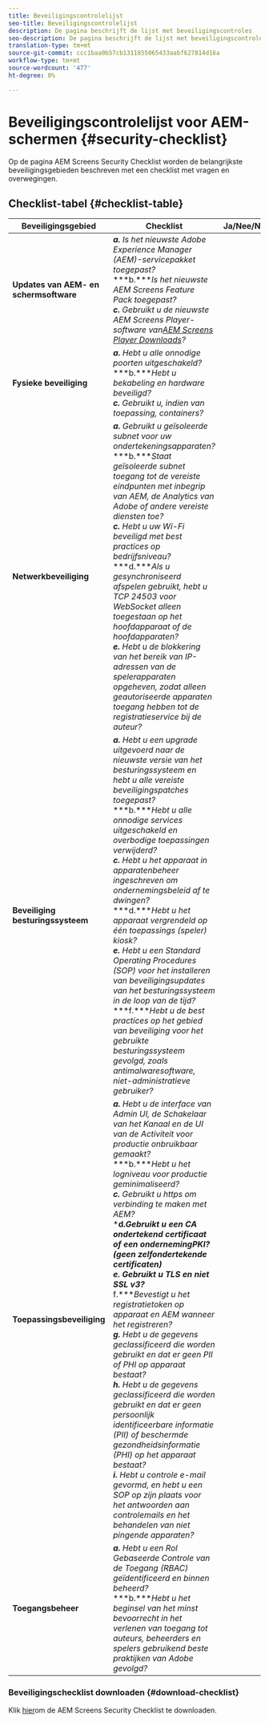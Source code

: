 ```yaml
---
title: Beveiligingscontrolelijst
seo-title: Beveiligingscontrolelijst
description: De pagina beschrijft de lijst met beveiligingscontroles
seo-description: De pagina beschrijft de lijst met beveiligingscontroles
translation-type: tm+mt
source-git-commit: ccc1baa0b57cb1311855065433aabf627814d16a
workflow-type: tm+mt
source-wordcount: '477'
ht-degree: 0%

---
```



# Beveiligingscontrolelijst voor AEM-schermen  {#security-checklist}

Op de pagina AEM Screens Security Checklist worden de belangrijkste beveiligingsgebieden beschreven met een checklist met vragen en overwegingen.

## Checklist-tabel {#checklist-table}

| **Beveiligingsgebied** | **Checklist** | **Ja/Nee/NA** |
|---|---|---|
| **Updates van AEM- en schermsoftware** | ***a.*** *Is het nieuwste Adobe Experience Manager (AEM)-servicepakket toegepast?* <br>***b.****Is het nieuwste AEM Screens Feature Pack toegepast?*<br>***c.*** *Gebruikt u de nieuwste AEM Screens Player-software van[AEM Screens Player Downloads](https://download.macromedia.com/screens/)?* |
| **Fysieke beveiliging** | ***a.*** *Hebt u alle onnodige poorten uitgeschakeld?* <br>***b.****Hebt u bekabeling en hardware beveiligd?*<br>***c.*** *Gebruikt u, indien van toepassing, containers?* |
| **Netwerkbeveiliging** | ***a.*** *Gebruikt u geïsoleerde subnet voor uw ondertekeningsapparaten?* <br>***b.****Staat geïsoleerde subnet toegang tot de vereiste eindpunten met inbegrip van AEM, de Analytics van Adobe of andere vereiste diensten toe?*<br>***c.*** *Hebt u uw Wi-Fi beveiligd met best practices op bedrijfsniveau?* <br>***d.****Als u gesynchroniseerd afspelen gebruikt, hebt u TCP 24503 voor WebSocket alleen toegestaan op het hoofdapparaat of de hoofdapparaten?*<br>***e.*** *Hebt u de blokkering van het bereik van IP-adressen van de spelerapparaten opgeheven, zodat alleen geautoriseerde apparaten toegang hebben tot de registratieservice bij de auteur?* |
| **Beveiliging besturingssysteem** | ***a.*** *Hebt u een upgrade uitgevoerd naar de nieuwste versie van het besturingssysteem en hebt u alle vereiste beveiligingspatches toegepast?* <br>***b.****Hebt u alle onnodige services uitgeschakeld en overbodige toepassingen verwijderd?*<br>***c.*** *Hebt u het apparaat in apparatenbeheer ingeschreven om ondernemingsbeleid af te dwingen?* <br>***d.****Hebt u het apparaat vergrendeld op één toepassings (speler) kiosk?*<br>***e.*** *Hebt u een Standard Operating Procedures (SOP) voor het installeren van beveiligingsupdates van het besturingssysteem in de loop van de tijd?*<br>***f.****Hebt u de best practices op het gebied van beveiliging voor het gebruikte besturingssysteem gevolgd, zoals antimalwaresoftware, niet-administratieve gebruiker?* |
| **Toepassingsbeveiliging** | ***a.*** *Hebt u de interface van Admin UI, de Schakelaar van het Kanaal en de UI van de Activiteit voor productie onbruikbaar gemaakt?* <br>***b.****Hebt u het logniveau voor productie geminimaliseerd?*<br>***c.*** *Gebruikt u https om verbinding te maken met AEM?* <br>***d.****Gebruikt u een CA ondertekend certificaat of een ondernemingPKI? (geen zelfondertekende certificaten)*<br>***e.**** Gebruikt u TLS en niet SSL v3?*<br>*** f.****Bevestigt u het registratietoken op apparaat en AEM wanneer het registreren?*<br> ***g.*** *Hebt u de gegevens geclassificeerd die worden gebruikt en dat er geen PII of PHI op apparaat bestaat?*<br> ***h.*** *Hebt u de gegevens geclassificeerd die worden gebruikt en dat er geen persoonlijk identificeerbare informatie (PII) of beschermde gezondheidsinformatie (PHI) op het apparaat bestaat?*<br> ***i.*** *Hebt u controle e-mail gevormd, en hebt u een SOP op zijn plaats voor het antwoorden aan controlemails en het behandelen van niet pingende apparaten?* |
| **Toegangsbeheer** | ***a.*** *Hebt u een Rol Gebaseerde Controle van de Toegang (RBAC) geïdentificeerd en binnen beheerd?* <br>***b.****Hebt u het beginsel van het minst bevoorrecht in het verlenen van toegang tot auteurs, beheerders en spelers gebruikend beste praktijken van Adobe gevolgd?* |

### Beveiligingschecklist downloaden {#download-checklist}

Klik [hier](/help/user-guide/assets/AEMScreens-SecurityChecklist.pdf)om de AEM Screens Security Checklist te downloaden.